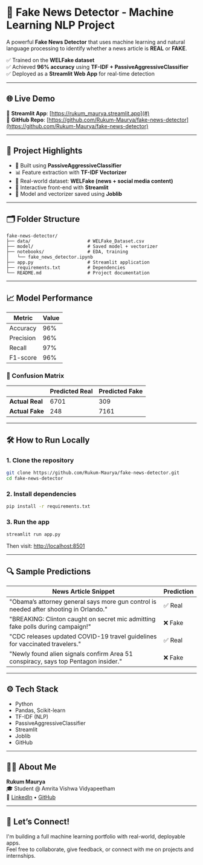 # 📰 Fake News Detector - Machine Learning NLP Project

A powerful **Fake News Detector** that uses machine learning and natural language processing to identify whether a news article is **REAL** or **FAKE**.

✅ Trained on the **WELFake dataset**  
✅ Achieved **96% accuracy** using **TF-IDF + PassiveAggressiveClassifier**  
✅ Deployed as a **Streamlit Web App** for real-time detection

---

## 🌐 Live Demo

🚀 **Streamlit App**: [https://rukum_maurya.streamlit.app](#)  
🔗 **GitHub Repo**: [https://github.com/Rukum-Maurya/fake-news-detector](https://github.com/Rukum-Maurya/fake-news-detector)

---

## 📌 Project Highlights

- 🧠 Built using **PassiveAggressiveClassifier**
- 📊 Feature extraction with **TF-IDF Vectorizer**
- 📁 Real-world dataset: **WELFake (news + social media content)**
- 🚀 Interactive front-end with **Streamlit**
- 💾 Model and vectorizer saved using **Joblib**

---

## 🗂️ Folder Structure

```
fake-news-detector/
├── data/                     # WELFake_Dataset.csv
├── model/                    # Saved model + vectorizer
├── notebooks/                # EDA, training
│   └── fake_news_detector.ipynb
├── app.py                    # Streamlit application
├── requirements.txt          # Dependencies
└── README.md                 # Project documentation
```

---

## 📈 Model Performance

| Metric     | Value   |
|------------|---------|
| Accuracy   | 96%     |
| Precision  | 96%     |
| Recall     | 97%     |
| F1-score   | 96%     |

### 🔢 Confusion Matrix

|                 | Predicted Real | Predicted Fake |
|-----------------|----------------|----------------|
| **Actual Real** | 6701           | 309            |
| **Actual Fake** | 248            | 7161           |

---

## 🛠️ How to Run Locally

### 1. Clone the repository

```bash
git clone https://github.com/Rukum-Maurya/fake-news-detector.git
cd fake-news-detector
```

### 2. Install dependencies

```bash
pip install -r requirements.txt
```

### 3. Run the app

```bash
streamlit run app.py
```

Then visit: [http://localhost:8501](http://localhost:8501)

---

## 🔍 Sample Predictions

| News Article Snippet                                                                                      | Prediction |
|------------------------------------------------------------------------------------------------------------|------------|
| "Obama’s attorney general says more gun control is needed after shooting in Orlando."                     | ✅ Real     |
| "BREAKING: Clinton caught on secret mic admitting fake polls during campaign!"                            | ❌ Fake     |
| "CDC releases updated COVID-19 travel guidelines for vaccinated travelers."                               | ✅ Real     |
| "Newly found alien signals confirm Area 51 conspiracy, says top Pentagon insider."                        | ❌ Fake     |

---

## ⚙️ Tech Stack

- Python
- Pandas, Scikit-learn
- TF-IDF (NLP)
- PassiveAggressiveClassifier
- Streamlit
- Joblib
- GitHub

---

## 👨‍💻 About Me

**Rukum Maurya**  
🎓 Student @ Amrita Vishwa Vidyapeetham  
🔗 [LinkedIn](https://www.linkedin.com/in/rukum-maurya) • [GitHub](https://github.com/Rukum-Maurya)

---

## 🤝 Let’s Connect!

I'm building a full machine learning portfolio with real-world, deployable apps.  
Feel free to collaborate, give feedback, or connect with me on projects and internships.


